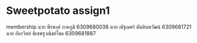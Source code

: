 # Sweetpotato assign1
membership
นาย พีรพงศ์ ภาคภูมิ           6309680038
นาย ณัฐเมศร์ ตันตินพวัฒน์      6309681721
นาย อัครวิทย์ พิเชษฐวณิชย์โชค  6309681887

